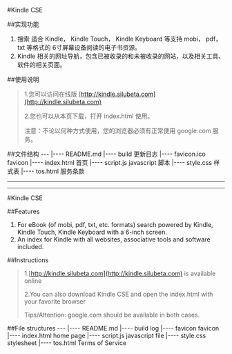 #Kindle CSE

##实现功能
1.    搜索 适合 Kindle， Kindle Touch， Kindle Keyboard 等支持 mobi， pdf，txt 等格式的 6寸屏幕设备阅读的电子书资源。 
2.    Kindle 相关的网址导航，包含已被收录的和未被收录的网站，以及相关工具、软件的相关页面。

##使用说明
> 1.您可以访问在线版 [http://kindle.silubeta.com](http://kindle.silubeta.com)
>
> 2.您也可以从本页下载，打开 index.html 使用。
>
>注意：不论以何种方式使用，您的浏览器必须有正常使用 google.com 服务。

##文件结构
    ---
     |---- README.md
     |---- build                    更新日志
     |---- favicon.ico              favicon
     |---- index.html               首页
     |---- script.js                javascript 脚本
     |---- style.css                样式表
     |---- tos.html                 服务条款

*******************
*******************

#Kindle CSE

##Features
1. For eBook (of mobi, pdf, txt, etc. formats) search powered by Kindle, Kindle Touch, Kindle Keyboard with a 6-inch screen.
2. An index for Kindle with all websites, associative tools and software included.

##Instructions
> 1.[http://kindle.silubeta.com](http://kindle.silubeta.com) is available online
>
> 2.You can also download Kindle CSE and open the index.html with your favorite browser
>
>Tips/Attention: google.com should be available in both cases. 

##File structures
    ---
     |---- README.md
     |---- build                    log
     |---- favicon                  favicon
     |---- index.html               home page
     |---- script.js                javascript file
     |---- style.css                stylesheet
     |---- tos.html                 Terms of Service
